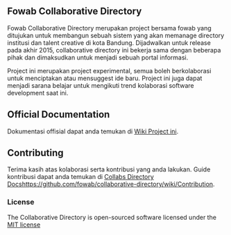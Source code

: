 ## Fowab Collaborative Directory

Fowab Collaborative Directory merupakan project bersama fowab yang ditujukan untuk membangun sebuah sistem yang akan memanage directory institusi dan talent creative di kota Bandung. Dijadwalkan untuk release pada akhir 2015, collaborative directory ini bekerja sama dengan beberapa pihak dan dimaksudkan untuk menjadi sebuah portal informasi.

Project ini merupakan project experimental, semua boleh berkolaborasi untuk menciptakan atau mensuggest ide baru. Project ini juga dapat menjadi sarana belajar untuk mengikuti trend kolaborasi software development saat ini.

## Official Documentation
Dokumentasi offisial dapat anda temukan di [Wiki Project ini](https://github.com/fowab/collaborative-directory/wiki).

## Contributing
Terima kasih atas kolaborasi serta kontribusi yang anda lakukan. Guide kontribusi dapat anda temukan di [Collabs Directory Docs]()https://github.com/fowab/collaborative-directory/wiki/Contribution.


### License

The Collaborative Directory is open-sourced software licensed under the [MIT license](http://opensource.org/licenses/MIT)
